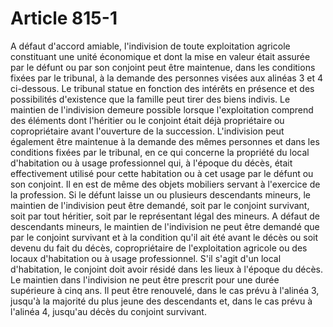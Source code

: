 # Article 815-1

A défaut d'accord amiable, l'indivision de toute exploitation agricole constituant une unité économique et dont la mise en valeur était assurée par le défunt ou par son conjoint peut être maintenue, dans les conditions fixées par le tribunal, à la demande des personnes visées aux alinéas 3 et 4 ci-dessous. Le tribunal statue en fonction des intérêts en présence et des possibilités d'existence que la famille peut tirer des biens indivis. Le maintien de l'indivision demeure possible lorsque l'exploitation comprend des éléments dont l'héritier ou le conjoint était déjà propriétaire ou copropriétaire avant l'ouverture de la succession.   L'indivision peut également être maintenue à la demande des mêmes personnes et dans les conditions fixées par le tribunal, en ce qui concerne la propriété du local d'habitation ou à usage professionnel qui, à l'époque du décès, était effectivement utilisé pour cette habitation ou à cet usage par le défunt ou son conjoint. Il en est de même des objets mobiliers servant à l'exercice de la profession.   Si le défunt laisse un ou plusieurs descendants mineurs, le maintien de l'indivision peut être demandé, soit par le conjoint survivant, soit par tout héritier, soit par le représentant légal des mineurs.   A défaut de descendants mineurs, le maintien de l'indivision ne peut être demandé que par le conjoint survivant et à la condition qu'il ait été avant le décès ou soit devenu du fait du décès, copropriétaire de l'exploitation agricole ou des locaux d'habitation ou à usage professionnel. S'il s'agit d'un local d'habitation, le conjoint doit avoir résidé dans les lieux à l'époque du décès.   Le maintien dans l'indivision ne peut être prescrit pour une durée supérieure à cinq ans. Il peut être renouvelé, dans le cas prévu à l'alinéa 3, jusqu'à la majorité du plus jeune des descendants et, dans le cas prévu à l'alinéa 4, jusqu'au décès du conjoint survivant.